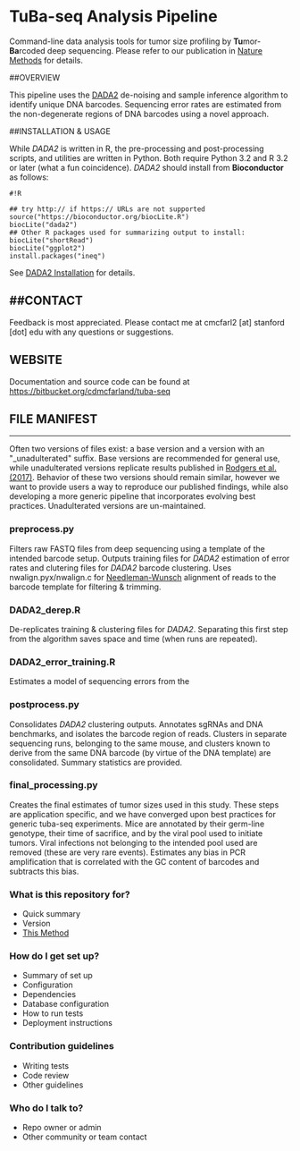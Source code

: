 # TuBa-seq Analysis Pipeline #

Command-line data analysis tools for tumor size profiling by **Tu**mor-**Ba**rcoded deep sequencing. Please refer to our publication in [Nature Methods](http://www.nature.com/nmeth/index.html) for details. 

##OVERVIEW

This pipeline uses the [DADA2](https://github.com/benjjneb/dada2) de-noising and sample inference algorithm to identify unique DNA barcodes. Sequencing error rates are estimated from the non-degenerate regions of DNA barcodes using a novel approach.  

##INSTALLATION & USAGE

While *DADA2* is written in R, the pre-processing and post-processing scripts, and utilities are written in Python. Both require Python 3.2 and R 3.2 or later (what a fun coincidence). _DADA2_ should install from **Bioconductor** as follows: 

```
#!R

## try http:// if https:// URLs are not supported
source("https://bioconductor.org/biocLite.R")
biocLite("dada2")
## Other R packages used for summarizing output to install:
biocLite("shortRead")
biocLite("ggplot2")
install.packages("ineq")
```
See [DADA2 Installation](https://benjjneb.github.io/dada2/dada-installation.html) for details. 

##CONTACT
---------
Feedback is most appreciated. Please contact me at cmcfarl2 [at] stanford [dot] edu with any questions or suggestions. 

WEBSITE
-------
Documentation and source code can be found at https://bitbucket.org/cdmcfarland/tuba-seq

## FILE MANIFEST
----------------
    
Often two versions of files exist: a base version and a version with an "_unadulterated" suffix. Base versions are recommended for general use, while unadulterated versions replicate results published in [Rodgers et al. (2017)](http://www.nature.com/nmeth/index.html). Behavior of these two versions should remain similar, however we want to provide users a way to reproduce our published findings, while also developing a more generic pipeline that incorporates evolving best practices. Unadulterated versions are un-maintained. 

### preprocess.py

Filters raw FASTQ files from deep sequencing using a template of the intended barcode setup. Outputs training files for *DADA2* estimation of error rates and clutering files for *DADA2* barcode clustering. Uses nwalign.pyx/nwalign.c for [Needleman-Wunsch](https://en.wikipedia.org/wiki/Needleman%E2%80%93Wunsch_algorithm) alignment of reads to the barcode template for filtering & trimming. 


### DADA2_derep.R

De-replicates training & clustering files for *DADA2*. Separating this first step from the algorithm saves space and time (when runs are repeated). 

### DADA2_error_training.R

Estimates a model of sequencing errors from the 

### postprocess.py

Consolidates *DADA2* clustering outputs. Annotates sgRNAs and DNA benchmarks, and isolates the barcode region of reads. Clusters in separate sequencing runs, belonging to the same mouse, and clusters known to derive from the same DNA barcode (by virtue of the DNA template) are consolidated. Summary statistics are provided. 

### final_processing.py

Creates the final estimates of tumor sizes used in this study. These steps are application specific, and we have converged upon best practices for generic tuba-seq experiments. Mice are annotated by their germ-line genotype, their time of sacrifice, and by the viral pool used to initiate tumors. Viral infections not belonging to the intended pool used are removed (these are very rare events). Estimates any bias in PCR amplification that is correlated with the GC content of barcodes and subtracts this bias. 

### What is this repository for? ###

* Quick summary
* Version
* [This Method ](https://bitbucket.org/tutorials/markdowndemo)

### How do I get set up? ###

* Summary of set up
* Configuration
* Dependencies
* Database configuration
* How to run tests
* Deployment instructions

### Contribution guidelines ###

* Writing tests
* Code review
* Other guidelines

### Who do I talk to? ###

* Repo owner or admin
* Other community or team contact